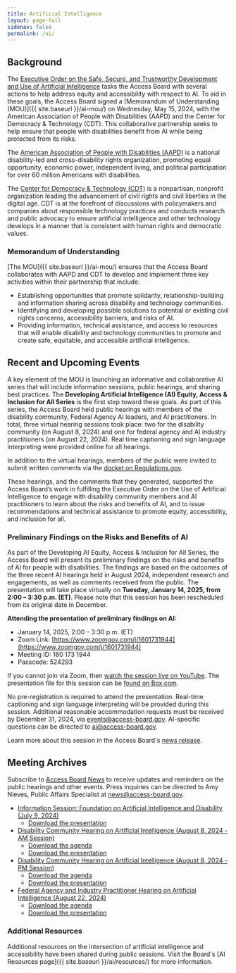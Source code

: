 ```yaml
---
title: Artificial Intelligence
layout: page-full
sidenav: false
permalink: /ai/
--- 
```

## Background

The [Executive Order on the Safe, Secure, and Trustworthy Development and Use of Artificial Intelligence](https://www.whitehouse.gov/briefing-room/presidential-actions/2023/10/30/executive-order-on-the-safe-secure-and-trustworthy-development-and-use-of-artificial-intelligence/) tasks the Access Board with several actions to help address equity and accessibility with respect to AI. To aid in these goals, the Access Board signed a [Memorandum of Understanding (MOU)]({{ site.baseurl }}/ai-mou/) on Wednesday, May 15, 2024, with the American Association of People with Disabilities (AAPD) and the Center for Democracy & Technology (CDT). This collaborative partnership seeks to help ensure that people with disabilities benefit from AI while being protected from its risks.

The [American Association of People with Disabilities (AAPD)](https://www.aapd.com/) is a national disability-led and cross-disability rights organization, promoting equal opportunity, economic power, independent living, and political participation for over 60 million Americans with disabilities.

The [Center for Democracy & Technology (CDT)](https://cdt.org/) is a nonpartisan, nonprofit organization leading the advancement of civil rights and civil liberties in the digital age. CDT is at the forefront of discussions with policymakers and companies about responsible technology practices and conducts research and public advocacy to ensure artificial intelligence and other technology develops in a manner that is consistent with human rights and democratic values.

### Memorandum of Understanding

[The MOU]({{ site.baseurl }}/ai-mou/) ensures that the Access Board collaborates with AAPD and CDT to develop and implement three key activities within their partnership that include:

- Establishing opportunities that promote solidarity, relationship-building and information sharing across disability and technology communities.
- Identifying and developing possible solutions to potential or existing civil rights concerns, accessibility barriers, and risks of AI.
- Providing information, technical assistance, and access to resources that will enable disability and technology communities to promote and create safe, equitable, and accessible artificial intelligence.

## Recent and Upcoming Events

A key element of the MOU is launching an informative and collaborative AI series that will include information sessions, public hearings, and sharing best practices. The **Developing Artificial Intelligence (AI) Equity, Access & Inclusion for All Series** is the first step toward these goals. As part of this series, the Access Board held public hearings with members of the disability community, Federal Agency AI leaders, and AI practitioners. In total, three virtual hearing sessions took place: two for the disability community (on August 8, 2024) and one for federal agency and AI industry practitioners (on August 22, 2024). Real time captioning and sign language interpreting were provided online for all hearings.

In addition to the virtual hearings, members of the public were invited to submit written comments via the [docket on Regulations.gov](https://www.regulations.gov/docket/ATBCB-2024-0005).

These hearings, and the comments that they generated, supported the Access Board’s work in fulfilling the Executive Order on the Use of Artificial Intelligence to engage with disability community members and AI practitioners to learn about the risks and benefits of AI, and to issue recommendations and technical assistance to promote equity, accessibility, and inclusion for all.

### Preliminary Findings on the Risks and Benefits of AI

As part of the Developing AI Equity, Access & Inclusion for All Series, the Access Board will present its preliminary findings on the risks and benefits of AI for people with disabilities. The findings are based on the outcomes of the three recent AI hearings held in August 2024, independent research and engagements, as well as comments received from the public. The presentation will take place virtually on **Tuesday, January 14, 2025, from 2:00 – 3:30 p.m. (ET)**. Please note that this session has been rescheduled from its original date in December.

**Attending the presentation of preliminary findings on AI:**
* January 14, 2025, 2:00 – 3:30 p.m. (ET) 
* Zoom Link: [https://www.zoomgov.com/j/1601731944](https://www.zoomgov.com/j/1601731944)
* Meeting ID: 160 173 1944 
* Passcode: 524293

If you cannot join via Zoom, then [watch the session live on YouTube](https://www.youtube.com/watch?v=6QJ5w3fVA8w). The presentation file for this session can be [found on Box.com](https://usa-accessboard.box.com/s/hgdrseyq4u40ucn9xngdzsdmge6lql56).

No pre-registration is required to attend the presentation. Real-time captioning and sign language interpreting will be provided during this session. Additional reasonable accommodation requests must be received by December 31, 2024, via [events@access-board.gov](mailto:events@access-board.gov). AI-specific questions can be directed to [ai@access-board.gov](mailto:ai@access-board.gov).

Learn more about this session in the Access Board's [news release](https://www.access-board.gov/news/2024/11/07/u-s-access-board-presents-preliminary-findings-on-artificial-intelligence-ai-for-disability-community-and-ai-practitioners/).

## Meeting Archives

Subscribe to [Access Board News](https://public.govdelivery.com/accounts/USACCESS/subscriber/qualify?commit=Subscribe&topic_id=USACCESS_1) to receive updates and reminders on the public hearings and other events. Press inquiries can be directed to Amy Nieves, Public Affairs Specialist at <news@access-board.gov>.

- [Information Session: Foundation on Artificial Intelligence and Disability (July 9, 2024)](https://www.youtube.com/watch?v=lmAZeyJAQFc)
  - [Download the presentation](https://usa-accessboard.box.com/s/0h666m55e083iw1hjdjdbzyuaig3g5vk)
- [Disability Community Hearing on Artificial Intelligence (August 8, 2024 - AM Session)](https://www.youtube.com/watch?v=fokFx-nsL1o)
  - [Download the agenda](https://usa-accessboard.box.com/s/rorb7033bfynmpeiznfetccsw7gt0mml)
  - [Download the presentation](https://usa-accessboard.box.com/s/ggkmshvjpk55b0qmd243d68w7eim0etf)
- [Disability Community Hearing on Artificial Intelligence (August 8, 2024 - PM Session)](https://www.youtube.com/watch?v=udi5eXFSUiM&t=5361s)
  - [Download the agenda](https://usa-accessboard.box.com/s/9tkjvo4zbh2kp6gjyrsdptb4dr14owdl)
  - [Download the presentation](https://usa-accessboard.box.com/s/2acs1ptl0seco9dsiw4a80geqmvryhiu)
- [Federal Agency and Industry Practitioner Hearing on Artificial Intelligence (August 22, 2024)](https://www.youtube.com/watch?v=AY2czzVU4JI&t=4102s)
  - [Download the agenda](https://usa-accessboard.box.com/s/v7j50eb3f03kwcgbrstsxu8k9c6oqppz)
  - [Download the presentation](https://usa-accessboard.box.com/s/x2sndkiz61k1stkpwk6cb7b1zpr7ao5r)

### Additional Resources

Additional resources on the intersection of artificial intelligence and accessibility have been shared during public sessions. Visit the Board's [AI Resources page]({{ site.baseurl }}/ai/resources/) for more information.

